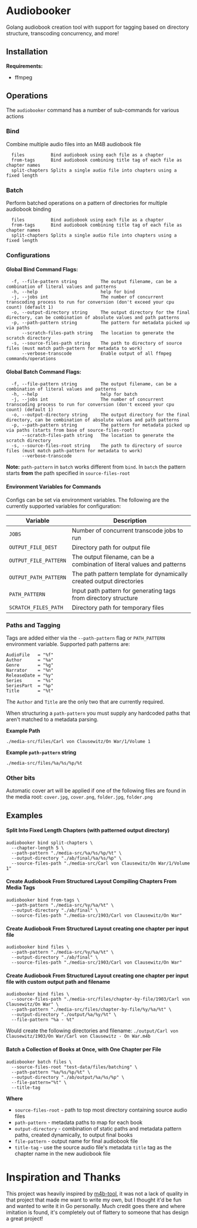 # Audiobooker

Golang audiobook creation tool with support for tagging based on directory structure, transcoding concurrency, and more!

## Installation

**Requirements:**

* ffmpeg

## Operations

The `audiobooker` command has a number of sub-commands for various actions

### Bind
Combine multiple audio files into an M4B audiobook file

```text
  files          Bind audiobook using each file as a chapter
  from-tags      Bind audiobook combining title tag of each file as chapter names
  split-chapters Splits a single audio file into chapters using a fixed length
```

### Batch
Perform batched operations on a pattern of directories for multiple audiobook binding

```text
  files          Bind audiobook using each file as a chapter
  from-tags      Bind audiobook combining title tag of each file as chapter names
  split-chapters Splits a single audio file into chapters using a fixed length
```

### Configurations

#### Global Bind Command Flags:

```text
  -f, --file-pattern string         The output filename, can be a combination of literal values and patterns
  -h, --help                        help for bind
  -j, --jobs int                    The number of concurrent transcoding process to run for conversion (don't exceed your cpu count) (default 1)
  -o, --output-directory string     The output directory for the final directory, can be combination of absolute values and path patterns
  -p, --path-pattern string         The pattern for metadata picked up via paths
      --scratch-files-path string   The location to generate the scratch directory
  -s, --source-files-path string    The path to directory of source files (must match path-pattern for metadata to work)
      --verbose-transcode           Enable output of all ffmpeg commands/operations
```

#### Global Batch Command Flags:

```text
  -f, --file-pattern string         The output filename, can be a combination of literal values and patterns
  -h, --help                        help for batch
  -j, --jobs int                    The number of concurrent transcoding process to run for conversion (don't exceed your cpu count) (default 1)
  -o, --output-directory string     The output directory for the final directory, can be combination of absolute values and path patterns
  -p, --path-pattern string         The pattern for metadata picked up via paths (starts from base of source-files-root)
      --scratch-files-path string   The location to generate the scratch directory
  -s, --source-files-root string    The path to directory of source files (must match path-pattern for metadata to work)
      --verbose-transcode
```

**Note:** `path-pattern` in `batch` works different from `bind`.  In `batch` the pattern starts **from** the path specified in `source-files-root`

#### Environment Variables for Commands

Configs can be set via environment variables.  The following are the currently supported variables for configuration:

| Variable              | Description                                                              |
|-----------------------|--------------------------------------------------------------------------|
| `JOBS`                | Number of concurrent transcode jobs to run                               |
| `OUTPUT_FILE_DEST`    | Directory path for output file                                           |
| `OUTPUT_FILE_PATTERN` | The output filename, can be a combination of literal values and patterns |
| `OUTPUT_PATH_PATTERN` | The path pattern template for dynamically created output directories     |
| `PATH_PATTERN`        | Input path pattern for generating tags from directory structure          |
| `SCRATCH_FILES_PATH`  | Directory path for temporary files                                       |


### Paths and Tagging

Tags are added either via the `--path-pattern` flag or `PATH_PATTERN` environment variable.  Supported path patterns are:

```text
AudioFile   = "%f"
Author      = "%a"
Genre       = "%g"
Narrator    = "%n"
ReleaseDate = "%y"
Series      = "%s"
SeriesPart  = "%p"
Title       = "%t"
```

The `Author` and `Title` are the only two that are currently required.

When structuring a `path-pattern` you must supply any hardcoded paths that aren't matched to a metadata parsing.

**Example Path**

```text
./media-src/files/Carl von Clausewitz/On War/1/Volume 1
```

**Example `path-pattern` string**

```text
./media-src/files/%a/%s/%p/%t
```

### Other bits

Automatic cover art will be applied if one of the following files are found in the media root: `cover.jpg`, `cover.png`, `folder.jpg`, `folder.png`

## Examples

#### Split Into Fixed Length Chapters (with patterned output directory)

```shell
audiobooker bind split-chapters \
  --chapter-length 5 \
  --path-pattern "./media-src/%a/%s/%p/%t" \
  --output-directory "./ab/final/%a/%s/%p" \
  --source-files-path "./media-src/Carl von Clausewitz/On War/1/Volume 1"
```

#### Create Audiobook From Structured Layout Compiling Chapters From Media Tags

```shell
audiobooker bind from-tags \
  --path-pattern "./media-src/%y/%a/%t" \
  --output-directory "./ab/final" \
  --source-files-path "./media-src/1903/Carl von Clausewitz/On War"
```

#### Create Audiobook From Structured Layout creating one chapter per input file

```shell
audiobooker bind files \
  --path-pattern "./media-src/%y/%a/%t" \
  --output-directory "./ab/final" \
  --source-files-path "./media-src/1903/Carl von Clausewitz/On War"
```

#### Create Audiobook From Structured Layout creating one chapter per input file with custom output path and filename

```shell
audiobooker bind files \
  --source-files-path "./media-src/files/chapter-by-file/1903/Carl von Clausewitz/On War" \
  --path-pattern "./media-src/files/chapter-by-file/%y/%a/%t" \
  --output-directory "./output/%a/%y/%t" \
  --file-pattern "%a - %t"
```

Would create the following directories and filename: `./output/Carl von Clausewitz/1903/On War/Carl von Clausewitz - On War.m4b`

#### Batch a Collection of Books at Once, with One Chapter per File

```shell
audiobooker batch files \
  --source-files-root "test-data/files/batching" \
  --path-pattern "%a/%s/%p/%t" \
  --output-directory "./ab/output/%a/%s/%p" \
  --file-pattern="%t" \
  --title-tag
```

**Where**
* `source-files-root` - path to top most directory containing source audio files
* `path-pattern` - metadata paths to map for each book
* `output-directory` - combination of static paths and metadata pattern paths, created dynamically, to output final books
* `file-pattern` - output name for final audiobook file
* `title-tag` - use the source audio file's metadata `title` tag as the chapter name in the new audiobook file

# Inspiration and Thanks

This project was heavily inspired by [m4b-tool](https://github.com/sandreas/m4b-tool), it was not a lack of quality in that project that made me want to write my own, but I thought it'd be fun and wanted to write it in Go personally.  Much credit goes there and where imitation is found, it's completely out of flattery to someone that has design a great project!
